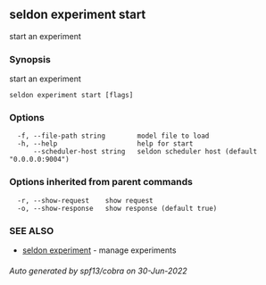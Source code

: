 ## seldon experiment start

start an experiment

### Synopsis

start an experiment

```
seldon experiment start [flags]
```

### Options

```
  -f, --file-path string        model file to load
  -h, --help                    help for start
      --scheduler-host string   seldon scheduler host (default "0.0.0.0:9004")
```

### Options inherited from parent commands

```
  -r, --show-request    show request
  -o, --show-response   show response (default true)
```

### SEE ALSO

* [seldon experiment](seldon_experiment.md)	 - manage experiments

###### Auto generated by spf13/cobra on 30-Jun-2022
